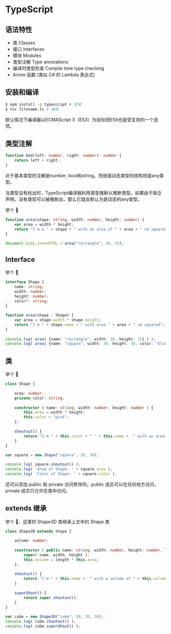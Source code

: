 # TypeScript

## 语法特性

- 类 Classes
- 接口 Interfaces
- 模块 Modules 
- 类型注解 Type annotations
- 编译时类型检查 Compile time type checking 
- Arrow 函数 (类似 C# 的 Lambda 表达式)

## 安装和编译

```bash
$ npm install -g typescript # 安装
$ tsc filename.ts # 编译
```

默认情况下编译器以ECMAScript 3（ES3）为目标但ES5也是受支持的一个选项。

## 类型注解

```ts
function Add(left: number, right: number): number {
    return left + right;
}
```

对于基本类型的注解是number, bool和string。而弱或动态类型的结构则是any类型。

当类型没有给出时，TypeScript编译器利用类型推断以推断类型。如果由于缺乏声明，没有类型可以被推断出，那么它就会默认为是动态的any类型。

举个 🌰

```ts
function area(shape: string, width: number, height: number) {
    var area = width * height;
    return "I'm a " + shape + " with an area of " + area + " cm squared.";
}
 
document.body.innerHTML = area("rectangle", 30, 15);
```

## Interface

举个 🌰

```ts
interface Shape {
    name: string;
    width: number;
    height: number;
    color?: string;
}
 
function area(shape : Shape) {
    var area = shape.width * shape.height;
    return "I'm " + shape.name + " with area " + area + " cm squared";
}
 
console.log( area( {name: "rectangle", width: 30, height: 15} ) );
console.log( area( {name: "square", width: 30, height: 30, color: "blue"} ) );
```

## 类

举个 🌰

```ts
class Shape {
 
    area: number;
    private color: string;
 
    constructor ( name: string, width: number, height: number ) {
        this.area = width * height;
        this.color = "pink";
    };
 
    shoutout() {
        return "I'm " + this.color + " " + this.name +  " with an area of " + this.area + " cm squared.";
    }
}
 
var square = new Shape("square", 30, 30);

console.log( square.shoutout() );
console.log( 'Area of Shape: ' + square.area );
console.log( 'Color of Shape: ' + square.color );
```

还可以添加 public 和 private 访问修饰符。public 成员可以在任何地方访问， private 成员只允许在类中访问。

## extends 继承

举个 🌰，这里的 Shape3D 类继承上文中的 Shape 类

```ts
class Shape3D extends Shape {
 
    volume: number;
 
    constructor ( public name: string, width: number, height: number, length: number ) {
        super( name, width, height );
        this.volume = length * this.area;
    };
 
    shoutout() {
        return "I'm " + this.name +  " with a volume of " + this.volume + " cm cube.";
    }
 
    superShout() {
        return super.shoutout();
    }
}
 
var cube = new Shape3D("cube", 30, 30, 30);
console.log( cube.shoutout() );
console.log( cube.superShout() );
```
